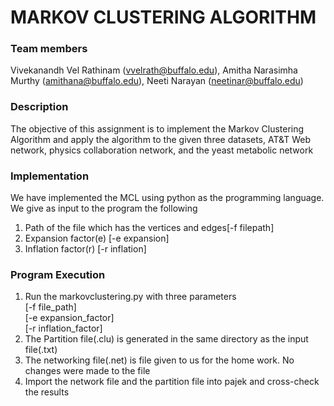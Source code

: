 MARKOV CLUSTERING ALGORITHM
==================================

### Team members

Vivekanandh Vel Rathinam (vvelrath@buffalo.edu), Amitha Narasimha Murthy (amithana@buffalo.edu), 
Neeti Narayan (neetinar@buffalo.edu)

### Description

The objective of this assignment is to implement the Markov Clustering Algorithm and apply the algorithm to the given three datasets, AT&T Web network, physics collaboration network, and the yeast metabolic network

### Implementation

We have implemented the MCL using python as the programming language. We give as input to the program the following												
1. Path of the file which has the vertices and edges[-f filepath]																								
2. Expansion factor(e) [-e expansion]																															
3. Inflation factor(r) [-r inflation]																												

### Program Execution

1) Run the markovclustering.py with three parameters																		
   [-f file_path]																				
   [-e expansion_factor]																						
   [-r inflation_factor]																													
2) The Partition file(.clu) is generated in the same directory as the input file(.txt)															
3) The networking file(.net) is file given to us for the home work. No changes were made to the file														
3) Import the network file and the partition file into pajek and cross-check the results																	